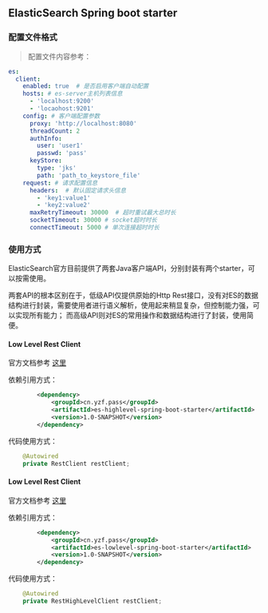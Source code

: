 ## ElasticSearch Spring boot starter

### 配置文件格式
> 配置文件内容参考：

```yaml
es:
  client:
    enabled: true  # 是否启用客户端自动配置
    hosts: # es-server主机列表信息
      - 'localhost:9200'
      - 'locaohost:9201'
    config: # 客户端配置参数
      proxy: 'http://localhost:8080'
      threadCount: 2
      authInfo:
        user: 'user1'
        passwd: 'pass'
      keyStore:
        type: 'jks'
        path: 'path_to_keystore_file'
    request: # 请求配置信息
      headers:  # 默认固定请求头信息
        - 'key1:value1'
        - 'key2:value2'
      maxRetryTimeout: 30000  # 超时重试最大总时长
      socketTimeout: 30000 # socket超时时长
      connectTimeout: 5000 # 单次连接超时时长
```

### 使用方式

ElasticSearch官方目前提供了两套Java客户端API，分别封装有两个starter，可以按需使用。

两套API的根本区别在于，低级API仅提供原始的Http Rest接口，没有对ES的数据结构进行封装，需要使用者进行语义解析，使用起来稍显复杂，但控制能力强，可以实现所有能力；
而高级API则对ES的常用操作和数据结构进行了封装，使用简便。



#### Low Level Rest Client
官方文档参考 [这里](https://www.elastic.co/guide/en/elasticsearch/client/java-rest/current/java-rest-low.html)

依赖引用方式：

```xml
        <dependency>
            <groupId>cn.yzf.pass</groupId>
            <artifactId>es-highlevel-spring-boot-starter</artifactId>
            <version>1.0-SNAPSHOT</version>
        </dependency>
```

代码使用方式：

```java
    @Autowired
    private RestClient restClient;
```

#### Low Level Rest Client
官方文档参考 [这里](https://www.elastic.co/guide/en/elasticsearch/client/java-rest/current/java-rest-high.html)

依赖引用方式：

```xml
        <dependency>
            <groupId>cn.yzf.pass</groupId>
            <artifactId>es-lowlevel-spring-boot-starter</artifactId>
            <version>1.0-SNAPSHOT</version>
        </dependency>
```

代码使用方式：

```java
    @Autowired
    private RestHighLevelClient restClient;
```